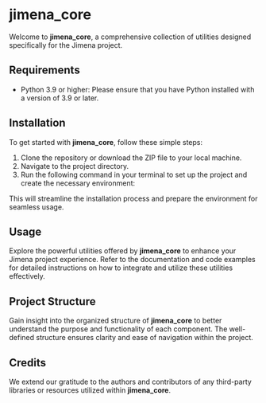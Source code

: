 # jimena_core

Welcome to **jimena_core**, a comprehensive collection of utilities designed specifically for the Jimena project.

## Requirements

- Python 3.9 or higher: Please ensure that you have Python installed with a version of 3.9 or later.

## Installation

To get started with **jimena_core**, follow these simple steps:

1. Clone the repository or download the ZIP file to your local machine.
2. Navigate to the project directory.
3. Run the following command in your terminal to set up the project and create the necessary environment:

This will streamline the installation process and prepare the environment for seamless usage.

## Usage

Explore the powerful utilities offered by **jimena_core** to enhance your Jimena project experience. Refer to the
documentation and code examples for detailed instructions on how to integrate and utilize these utilities effectively.

## Project Structure

Gain insight into the organized structure of **jimena_core** to better understand the purpose and functionality of each
component. The well-defined structure ensures clarity and ease of navigation within the project.

## Credits

We extend our gratitude to the authors and contributors of any third-party libraries or resources utilized within
**jimena_core**.
